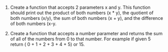 1. Create a function that accepts 2 parameters x and y. This function should print out the product of both numbers (x \* y), the quotient of both numbers (x/y), the sum of both numbers (x + y), and the difference of both numbers (x-y.

2. Create a function that accepts a number parameter and returns the sum of all of the numbers from 0 to that number. For example if given 5 return ( 0 + 1 + 2 + 3 + 4 + 5) or 15.

